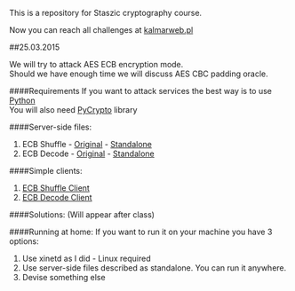 This is a repository for Staszic cryptography course.

Now you can reach all challenges at [kalmarweb.pl](kalmarweb.pl)

##25.03.2015

We will try to attack AES ECB encryption mode. <br>
Should we have enough time we will discuss AES CBC padding oracle.

####Requirements
If you want to attack services the best way is to use [Python](https://www.python.org/) <br>
You will also need [PyCrypto](https://www.dlitz.net/software/pycrypto/) library

####Server-side files:
   1. ECB Shuffle
   	- [Original](25.03.2015/ecb_shuffle.py)
   	- [Standalone](25.03.2015/ecb_shuffle_standalone.py)
   2. ECB Decode
   	- [Original](25.03.2015/ecb_decode.py)
   	- [Standalone](25.03.2015/ecb_decode_standalone.py)

####Simple clients:
   1. [ECB Shuffle Client](25.03.2015/ecb_shuffle_base.py)
   2. [ECB Decode Client](25.03.2015/ecb_decode_base.py)

####Solutions:
   (Will appear after class)


####Running at home:
If you want to run it on your machine you have 3 options:
   1. Use xinetd as I did - Linux required
   2. Use server-side files described as standalone. You can run it anywhere.
   3. Devise something else

